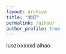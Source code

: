 ```yaml
---
layout: archive
title: "爱好"
permalink: /aihao/
author_profile: true
---
```


luozixxxxxd
aihao





<!-- {% include base_path %}

{% for post in site.teaching reversed %}
  {% include archive-single.html %}
{% endfor %} -->
